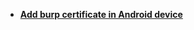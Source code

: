 
* [**Add burp certificate in Android device**](https://github.com/k2haxor/HACK-THEM-ALL/blob/master/Android/burp-certificate-in-android.md)
